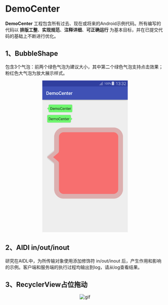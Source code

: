# DemoCenter

__DemoCenter__ 工程包含所有过去、现在或将来的Android示例代码。所有编写的代码以 __排版工整__、__实现规范__、__注释详细__、__可正确运行__ 为基本目标，并在已提交代码的基础上不断进行优化。

## 1、BubbleShape

包含3个气泡：前两个绿色气泡为建议大小，其中第二个绿色气泡支持点击效果；粉红色大气泡为放大展示样式。

<div align=center>
    <img src="images/BubbleShape.png" width="270" height="480" style="display: inline;"/>
</div>

## 2、AIDl in/out/inout

研究在AIDL中，为所传输对象使用添加修饰符 in/out/inout 后，产生作用和影响的示例。客户端和服务端的执行过程均输出到log，请从log查看结果。

## 3、RecyclerView占位拖动

<div align=center>
    <img src="https://j.gifs.com/Y7nZAA.gif" alt="gif" width="480" height="270" style="display: inline;"/>
</div>
